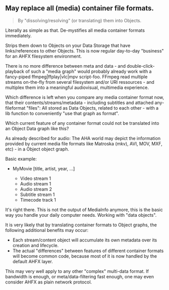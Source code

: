 ## May replace all (media) container file formats.

> By "dissolving/resolving" (or translating) them into Objects.

Literally as simple as that.
De-mystifies all media container formats immediately.

Strips them down to Objects on your Data Storage that have links/references to other Objects.
This is now regular day-to-day "business" for an AHFX filesystem environment.

There is no more difference between meta and data - and double-click-playback of such a "media graph" would probably already work with a fancy-piped ffmpeg|ffplay|vlc|mpv script-foo. FFmpeg read multiple streams on-the-fly from several filesystem and/or URI ressources - and multiplex them into a meaningful audiovisual, multimedia experience.

Which difference is left when you compare any media container format now, that their contents/streams/metadata - including subtitles and attached any-fileformat "files": All stored as Data Objects, related to each other - with a lib function to conveniently "use that graph as format".

Which current feature of any container format could not be translated into an Object Data graph like this?


As already described for audio:
The AHA world may depict the information provided by current media file formats like Matroska (mkv), AVI, MOV, MXF, etc) - in a Object object graph.

Basic example:

  * MyMovie [title, artist, year, ...] <mkv>
    * Video stream 1
    * Audio stream 1
    * Audio stream 2
    * Subtitle stream 1
    * Timecode track 1

It's right there. This is not the output of MediaInfo anymore, this is the basic way you handle your daily computer needs. Working with "data objects".

It is very likely that by translating container formats to Object graphs, the following additional benefits may occur:

  * Each stream/content object will accumulate its own metadata over its creation and lifecycle.
  * The actual "differences" between features of different container formats will become common code, because most of it is now handled by the default AHFX layer.

This may very well apply to any other "complex" multi-data format.
If bandwidth is enough, or meta/data-filtering fast enough, one may even consider AHFX as plain network protocol.

